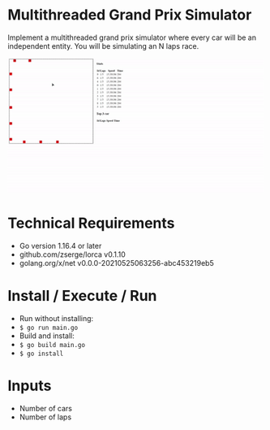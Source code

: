 # Multithreaded Grand Prix Simulator
Implement a multithreaded grand prix simulator where every car will be an independent entity. You will be simulating an N laps race.

![](CarRace.gif)

# Technical Requirements

- Go version 1.16.4 or later
- github.com/zserge/lorca v0.1.10
- golang.org/x/net v0.0.0-20210525063256-abc453219eb5

# Install / Execute / Run

- Run without installing:
- `$ go run main.go`
- Build and install:
- `$ go build main.go`
- `$ go install`

# Inputs

- Number of cars
- Number of laps